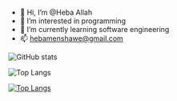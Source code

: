 - 👋 Hi, I’m @Heba Allah
- 👀 I’m interested in programming 
- 🌱 I’m currently learning software engineering 
- 📫 hebamenshawe@gmail.com

![GitHub stats](https://github-readme-stats.vercel.app/api?username=hebaallah&theme=codeSTACKr&show_icons=true)

 ![Top Langs](https://github-readme-stats.vercel.app/api/top-langs/?username=hebaallah&hide=javascript,css,scss,html&theme=tokyonight)

[![Top Langs](https://github-readme-stats-git-masterrstaa-rickstaa.vercel.app/api/top-langs/?username=hebaallah)](https://github.com/anuraghazra/github-readme-stats)

<!---
Hebaallah61/Hebaallah61 is a ✨ special ✨ repository because its `README.md` (this file) appears on your GitHub profile.
You can click the Preview link to take a look at your changes.
--->
